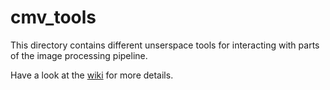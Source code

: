 # cmv_tools
This directory contains different unserspace tools for interacting with parts of the image processing pipeline.

Have a look at the [wiki](https://wiki.apertus.org/index.php/AXIOM_Beta/AXIOM_Beta_Software) for more details.
